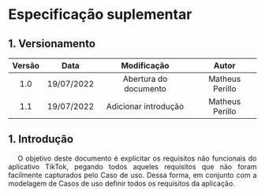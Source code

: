 # Especificação suplementar

## 1. Versionamento

| Versão |    Data    |       Modificação        |        Autor         |
| :----: | :--------: | :----------------------: | :------------------: |
|  1.0  | 19/07/2022 | Abertura do documento | Matheus Perillo |
|  1.1  | 19/07/2022 | Adicionar introdução | Matheus Perillo |

## 1. Introdução

<p style=" text-align: justify">
&emsp; O objetivo deste documento é explicitar os requisitos não funcionais do aplicativo TikTok, pegando todos aqueles requisitos que não foram facilmente capturados pelo Caso de uso. Dessa forma, em conjunto com a modelagem de Casos de uso definir todos os requisitos da aplicação.
</p>
